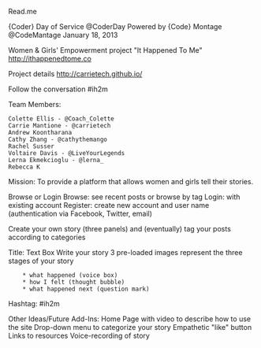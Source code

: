 Read.me

{Coder} Day of Service @CoderDay Powered by {Code} Montage @CodeMantage
January 18, 2013

Women & Girls' Empowerment project "It Happened To Me"
http://ithappenedtome.co

Project details http://carrietech.github.io/

Follow the conversation #ih2m

Team Members:

    Colette Ellis - @Coach_Colette
    Carrie Mantione - @carrietech
    Andrew Koontharana
    Cathy Zhang - @cathythemango
    Rachel Susser
    Voltaire Davis - @LiveYourLegends
    Lerna Ekmekcioglu - @lerna_
    Rebecca K

Mission:
To provide a platform that allows women and girls tell their stories.

Browse or Login
Browse: see recent posts or browse by tag
Login: with existing account
Register: create new account and user name (authentication via Facebook, Twitter, email)

Create your own story (three panels) and (eventually) tag your posts according to categories

Title: Text Box
Write your story
3 pre-loaded images represent the three stages of your story

        * what happened (voice box)
        * how I felt (thought bubble)
        * what happened next (question mark)

Hashtag: #ih2m

Other Ideas/Future Add-Ins:
Home Page with video to describe how to use the site
Drop-down menu to categorize your story
Empathetic "like" button
Links to resources
Voice-recording of story
